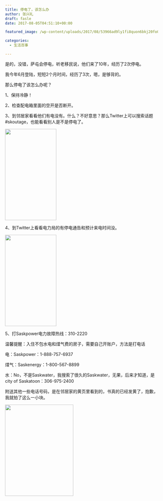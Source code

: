 ```yaml
---
title: 停电了，该怎么办
author: 张兴礼
draft: fasle
date: 2017-08-05T04:51:10+00:00

featured_image: /wp-content/uploads/2017/08/53966ad9ly1fi8quon6bkj20fo0rtn0r.jpg

categories:
  - 生活百事

---
```

是的，没错，萨屯会停电，听老移民说，他们来了10年，经历了2次停电。

我今年6月登陆，短短2个月时间，经历了3次，嗯，是够背的。

那么停电了该怎么办呢？

1、保持冷静！

2、检查配电箱里面的空开是否断开。

3、到邻居家看看他们有电没有。什么？不好意思？那么Twitter上可以搜索话题#skoutage，也能看看别人是不是停电了。

<img decoding="async" loading="lazy" class="alignnone size-medium wp-image-1436" src="http://52sask.com/wp-content/uploads/2017/08/53966ad9ly1fi8qurh526j20no162tf7-169x300.jpg" alt="" width="169" height="300" srcset="http://192.168.2.100:800/wp-content/uploads/2017/08/53966ad9ly1fi8qurh526j20no162tf7-169x300.jpg 169w, http://192.168.2.100:800/wp-content/uploads/2017/08/53966ad9ly1fi8qurh526j20no162tf7-576x1024.jpg 576w, http://192.168.2.100:800/wp-content/uploads/2017/08/53966ad9ly1fi8qurh526j20no162tf7.jpg 690w" sizes="(max-width: 169px) 100vw, 169px" /> 

4、到Twitter上看看电力局的有停电通告和预计来电时间没。

<img decoding="async" loading="lazy" class="alignnone size-medium wp-image-1435" src="http://52sask.com/wp-content/uploads/2017/08/53966ad9ly1fi8quon6bkj20fo0rtn0r-169x300.jpg" alt="" width="169" height="300" srcset="http://192.168.2.100:800/wp-content/uploads/2017/08/53966ad9ly1fi8quon6bkj20fo0rtn0r-169x300.jpg 169w, http://192.168.2.100:800/wp-content/uploads/2017/08/53966ad9ly1fi8quon6bkj20fo0rtn0r.jpg 564w" sizes="(max-width: 169px) 100vw, 169px" /> 

5、打Saskpower电力故障热线：310-2220

温馨提醒：入住不包水电和煤气费的房子，需要自己开账户，方法是打电话

电：Saskpower：1-888-757-6937

煤气：Saskenergy：1-800-567-8899

水：No，不是Saskwater，我搜索了很久的Saskwater，无果，后来才知道，是city of Saskatoon：306-975-2400

附送其他一些电话号码，是在邻居家的黄页里看到的，书真的已经发黄了，抱歉，我就拍了这么一小块。

<img decoding="async" loading="lazy" class="alignnone size-medium wp-image-1434" src="http://52sask.com/wp-content/uploads/2017/08/53966ad9ly1fi8quffszfj20lp0sxdnn-225x300.jpg" alt="" width="225" height="300" srcset="http://192.168.2.100:800/wp-content/uploads/2017/08/53966ad9ly1fi8quffszfj20lp0sxdnn-225x300.jpg 225w, http://192.168.2.100:800/wp-content/uploads/2017/08/53966ad9ly1fi8quffszfj20lp0sxdnn.jpg 690w" sizes="(max-width: 225px) 100vw, 225px" />